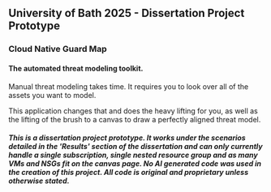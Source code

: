 ## University of Bath 2025 - Dissertation Project Prototype
### Cloud Native Guard Map
#### The automated threat modeling toolkit.

Manual threat modeling takes time. It requires you to look over all of the assets you want to model.

This application changes that and does the heavy lifting for you, as well as the lifting of the brush to a canvas to draw a perfectly aligned threat model.

##### This is a dissertation project prototype. It works under the scenarios detailed in the 'Results' section of the dissertation and can only currently handle a single subscription, single nested resource group and as many VMs and NSGs fit on the canvas page. No AI generated code was used in the creation of this project. All code is original and proprietary unless otherwise stated.


